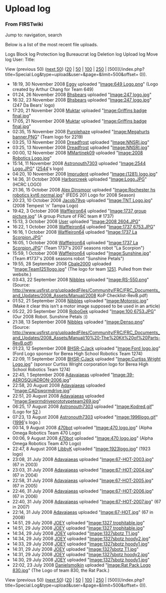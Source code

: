# Upload log

### From FIRSTwiki

Jump to: navigation, search

Below is a list of the most recent file uploads.

Logs Block log Protection log Bureaucrat log Deletion log Upload log Move log
User: Title:

View (previous 50) ([next
50](/index.php?title=Special:Log&limit=50&offset=50&type=upload&user=&page=))
([20](/index.php?title=Special:Log&type=upload&user=&page=&limit=20&offset=0)
| [50](/index.php?title=Special:Log&type=upload&user=&page=&limit=50&offset=0)
|
[100](/index.php?title=Special:Log&type=upload&user=&page=&limit=100&offset=0)
|
[250](/index.php?title=Special:Log&type=upload&user=&page=&limit=250&offset=0)
| [500](/index.php?title=Special:Log&type=upload&user=&page=&limit=500&offset=
0)).

  * 18:19, 30 November 2008 [Eggy](/index.php?title=User:Eggy&action=edit "User:Eggy" ) uploaded "[Image:649 Logo.png](Image:649_Logo.png "Image:649 Logo.png" )" (Logo created by Arthur Chang for Team 649)
  * 01:24, 26 November 2008 [Bhsbears](/index.php?title=User:Bhsbears&action=edit "User:Bhsbears" ) uploaded "[Image:247 logo.jpg](Image:247_logo.jpg "Image:247 logo.jpg" )" 
  * 16:32, 23 November 2008 [Bhsbears](/index.php?title=User:Bhsbears&action=edit "User:Bhsbears" ) uploaded "[Image:247 logo.jpg](Image:247_logo.jpg "Image:247 logo.jpg" )" (247 Da Bears' logo)
  * 17:20, 21 November 2008 [Muktar](/index.php?title=User:Muktar&action=edit "User:Muktar" ) uploaded "[Image:Griffins badge final.jpg](Image:Griffins_badge_final.jpg "Image:Griffins badge final.jpg" )" 
  * 17:05, 21 November 2008 [Muktar](/index.php?title=User:Muktar&action=edit "User:Muktar" ) uploaded "[Image:Griffins badge final.jpg](Image:Griffins_badge_final.jpg "Image:Griffins badge final.jpg" )" 
  * 02:35, 15 November 2008 [Purplehaze](/index.php?title=User:Purplehaze&action=edit "User:Purplehaze" ) uploaded "[Image:Megahurts banner.PNG](Image:Megahurts_banner.PNG "Image:Megahurts banner.PNG" )" (Team logo for 2219)
  * 03:25, 13 November 2008 [Dreadfrost](/index.php?title=User:Dreadfrost&action=edit "User:Dreadfrost" ) uploaded "[Image:NNSRI.jpg](Image:NNSRI.jpg "Image:NNSRI.jpg" )" 
  * 03:25, 13 November 2008 [Dreadfrost](/index.php?title=User:Dreadfrost&action=edit "User:Dreadfrost" ) uploaded "[Image:NNSRI.jpg](Image:NNSRI.jpg "Image:NNSRI.jpg" )" 
  * 00:00, 12 November 2008 [MMartinek09](/index.php?title=User:MMartinek09&action=edit "User:MMartinek09" ) uploaded "[Image:2008 Robotics Logo.jpg](Image:2008_Robotics_Logo.jpg "Image:2008 Robotics Logo.jpg" )" 
  * 15:14, 11 November 2008 [Astronouth7303](User:Astronouth7303 "User:Astronouth7303" ) uploaded "[Image:2544 Logo.JPG](Image:2544_Logo.JPG "Image:2544 Logo.JPG" )" ([2544](2544 "2544" )'s logo)
  * 04:20, 10 November 2008 [Imprudent](/index.php?title=User:Imprudent&action=edit "User:Imprudent" ) uploaded "[Image:(1281) logo.jpg](Image:%281281%29_logo.jpg "Image:\(1281\) logo.jpg" )" 
  * 14:36, 31 October 2008 [Harborcreek](/index.php?title=User:Harborcreek&action=edit "User:Harborcreek" ) uploaded "[Image:Logo.JPG](/index.php?title=Image:Logo.JPG&action=edit "Image:Logo.JPG" )" (HCRC LOGO)
  * 21:36, 15 October 2008 [Alex Dinsmoor](/index.php?title=User:Alex_Dinsmoor&action=edit "User:Alex Dinsmoor" ) uploaded "[Image:Rochester hs robotics kvt6 normal.jpg](Image:Rochester_hs_robotics_kvt6_normal.jpg "Image:Rochester hs robotics kvt6 normal.jpg" )" (FEDS 201 Logo for 2008 Season)
  * 20:23, 10 October 2008 [Jacob79vp](User:Jacob79vp "User:Jacob79vp" ) uploaded "[Image:TNT Logo.jpg](Image:TNT_Logo.jpg "Image:TNT Logo.jpg" )" (2008 Tempest 'n' Tampa Logo)
  * 19:42, 3 October 2008 [Waffleiron64](/index.php?title=User:Waffleiron64&action=edit "User:Waffleiron64" ) uploaded "[Image:1737 group picture.jpg](Image:1737_group_picture.jpg "Image:1737 group picture.jpg" )" (A group Picture of FRC team # 1737)
  * 15:13, 3 October 2008 [User](/index.php?title=User:User&action=edit "User:User" ) uploaded "[Image:2008 2604.JPG](Image:2008_2604.JPG "Image:2008 2604.JPG" )" 
  * 16:22, 1 October 2008 [Waffleiron64](/index.php?title=User:Waffleiron64&action=edit "User:Waffleiron64" ) uploaded "[Image:1737 6753.JPG](Image:1737_6753.JPG "Image:1737 6753.JPG" )" 
  * 16:16, 1 October 2008 [Waffleiron64](/index.php?title=User:Waffleiron64&action=edit "User:Waffleiron64" ) uploaded "[Image:1737 La Scorpion.JPG](Image:1737_La_Scorpion.JPG "Image:1737 La Scorpion.JPG" )" 
  * 16:05, 1 October 2008 [Waffleiron64](/index.php?title=User:Waffleiron64&action=edit "User:Waffleiron64" ) uploaded "[Image:1737 La Scorpion.JPG](Image:1737_La_Scorpion.JPG "Image:1737 La Scorpion.JPG" )" (Team 1737's 2007 seasons robot "La Scorpion")
  * 15:59, 1 October 2008 [Waffleiron64](/index.php?title=User:Waffleiron64&action=edit "User:Waffleiron64" ) uploaded "[Image:Sunshine.jpg](Image:Sunshine.jpg "Image:Sunshine.jpg" )" (Team #1737's 2008 seasons robot "Sunshine Petals")
  * 19:55, 28 September 2008 [Cbale2000](User:Cbale2000 "User:Cbale2000" ) uploaded "[Image:Team1251logo.jpg](Image:Team1251logo.jpg "Image:Team1251logo.jpg" )" (The logo for team [1251](1251 "1251" ). Pulled from their website.)
  * 03:43, 22 September 2008 [Nibbles](/index.php?title=User:Nibbles&action=edit "User:Nibbles" ) uploaded "[Image:RS-550.png](Image:RS-550.png "Image:RS-550.png" )" (Source: http://www.usfirst.org/uploadedFiles/Community/FRC/FRC_Documents_and_Updates/2008_Assets/Manual/2008 KoP Checklist-RevB.pdf)
  * 01:52, 21 September 2008 [Nibbles](/index.php?title=User:Nibbles&action=edit "User:Nibbles" ) uploaded "[Image:Motorpic.jpg](Image:Motorpic.jpg "Image:Motorpic.jpg" )" (Make it clear this isn't a motor image supposed to be used in an article)
  * 05:22, 20 September 2008 [RoboGek](/index.php?title=User:RoboGek&action=edit "User:RoboGek" ) uploaded "[Image:100 6753.JPG](Image:100_6753.JPG "Image:100 6753.JPG" )" (Our 2008 Robot. Sunshine Petals :))
  * 21:38, 13 September 2008 [Nibbles](/index.php?title=User:Nibbles&action=edit "User:Nibbles" ) uploaded "[Image:Denso.png](Image:Denso.png "Image:Denso.png" )" (Source: http://www.usfirst.org/uploadedFiles/Community/FRC/FRC_Documents_and_Updates/2008_Assets/Manual/10%20-The%20Kit%20of%20Parts-RevB.pdf)
  * 01:23, 12 September 2008 [BHSR-CJack](/index.php?title=User:BHSR-CJack&action=edit "User:BHSR-CJack" ) uploaded "[Image:Ford logo.jpg](Image:Ford_logo.jpg "Image:Ford logo.jpg" )" (Ford Logo sponsor for Berea High School Robotics Team 1274)
  * 22:09, 11 September 2008 [BHSR-CJack](/index.php?title=User:BHSR-CJack&action=edit "User:BHSR-CJack" ) uploaded "[Image:Curtiss Wright Logo.jpg](Image:Curtiss_Wright_Logo.jpg "Image:Curtiss Wright Logo.jpg" )" (sponsor Curtiss Wright corporation logo for Berea High School Robotics Team 1274)
  * 22:45, 1 September 2008 [Adavaiaeas](/index.php?title=User:Adavaiaeas&action=edit "User:Adavaiaeas" ) uploaded "[Image:39-AEROSQUADRON-2006.jpg](Image:39-AEROSQUADRON-2006.jpg "Image:39-AEROSQUADRON-2006.jpg" )" 
  * 22:58, 20 August 2008 [Adavaiaeas](/index.php?title=User:Adavaiaeas&action=edit "User:Adavaiaeas" ) uploaded "[Image:CADswormdrive.jpg](Image:CADswormdrive.jpg "Image:CADswormdrive.jpg" )" 
  * 22:51, 20 August 2008 [Adavaiaeas](/index.php?title=User:Adavaiaeas&action=edit "User:Adavaiaeas" ) uploaded "[Image:Swormdriveprototypeteam269.jpg](Image:Swormdriveprototypeteam269.jpg "Image:Swormdriveprototypeteam269.jpg" )" 
  * 06:25, 17 August 2008 [Astronouth7303](User:Astronouth7303 "User:Astronouth7303" ) uploaded "[Image:Kodred.gif](Image:Kodred.gif "Image:Kodred.gif" )" (Logo for [52](52 "52" ).)
  * 07:23, 13 August 2008 [Astronouth7303](User:Astronouth7303 "User:Astronouth7303" ) uploaded "[Image:1996logo.gif](Image:1996logo.gif "Image:1996logo.gif" )" ([1996](1996 "1996" )'s logo.)
  * 00:14, 9 August 2008 [470bot](/index.php?title=User:470bot&action=edit "User:470bot" ) uploaded "[Image:470 logo.jpg](Image:470_logo.jpg "Image:470 logo.jpg" )" (Alpha Omega Robotics Team 470 Logo)
  * 00:06, 9 August 2008 [470bot](/index.php?title=User:470bot&action=edit "User:470bot" ) uploaded "[Image:470 logo.jpg](Image:470_logo.jpg "Image:470 logo.jpg" )" (Alpha Omega Robotics Team 470 Logo)
  * 22:47, 8 August 2008 [LibbyK](/index.php?title=User:LibbyK&action=edit "User:LibbyK" ) uploaded "[Image:1923logo.jpg](Image:1923logo.jpg "Image:1923logo.jpg" )" (1923 logo)
  * 23:08, 31 July 2008 [Adavaiaeas](/index.php?title=User:Adavaiaeas&action=edit "User:Adavaiaeas" ) uploaded "[Image:67-HOT-2003.jpg](Image:67-HOT-2003.jpg "Image:67-HOT-2003.jpg" )" (67 in 2003)
  * 23:03, 31 July 2008 [Adavaiaeas](/index.php?title=User:Adavaiaeas&action=edit "User:Adavaiaeas" ) uploaded "[Image:67-HOT-2004.jpg](Image:67-HOT-2004.jpg "Image:67-HOT-2004.jpg" )" (67 in 2004)
  * 22:58, 31 July 2008 [Adavaiaeas](/index.php?title=User:Adavaiaeas&action=edit "User:Adavaiaeas" ) uploaded "[Image:67-HOT-2005.jpg](Image:67-HOT-2005.jpg "Image:67-HOT-2005.jpg" )" (67 in 2005)
  * 22:46, 31 July 2008 [Adavaiaeas](/index.php?title=User:Adavaiaeas&action=edit "User:Adavaiaeas" ) uploaded "[Image:67-HOT-2006.jpg](Image:67-HOT-2006.jpg "Image:67-HOT-2006.jpg" )" (67 in 2006)
  * 22:40, 31 July 2008 [Adavaiaeas](/index.php?title=User:Adavaiaeas&action=edit "User:Adavaiaeas" ) uploaded "[Image:67-HOT-2007.jpg](Image:67-HOT-2007.jpg "Image:67-HOT-2007.jpg" )" (67 in 2007)
  * 22:14, 31 July 2008 [Adavaiaeas](/index.php?title=User:Adavaiaeas&action=edit "User:Adavaiaeas" ) uploaded "[Image:67-HOT.jpg](Image:67-HOT.jpg "Image:67-HOT.jpg" )" (67 in 2008)
  * 14:51, 29 July 2008 [JOEY](/index.php?title=User:JOEY&action=edit "User:JOEY" ) uploaded "[Image:1327 trophitable.jpg](Image:1327_trophitable.jpg "Image:1327 trophitable.jpg" )" 
  * 14:51, 29 July 2008 [JOEY](/index.php?title=User:JOEY&action=edit "User:JOEY" ) uploaded "[Image:1327 trophitable.jpg](Image:1327_trophitable.jpg "Image:1327 trophitable.jpg" )" 
  * 14:34, 29 July 2008 [JOEY](/index.php?title=User:JOEY&action=edit "User:JOEY" ) uploaded "[Image:1327sbotz T1.jpg](Image:1327sbotz_T1.jpg "Image:1327sbotz T1.jpg" )" 
  * 14:34, 29 July 2008 [JOEY](/index.php?title=User:JOEY&action=edit "User:JOEY" ) uploaded "[Image:1327sbotz hoody2.jpg](Image:1327sbotz_hoody2.jpg "Image:1327sbotz hoody2.jpg" )" 
  * 14:33, 29 July 2008 [JOEY](/index.php?title=User:JOEY&action=edit "User:JOEY" ) uploaded "[Image:1327sbotz hoody1.jpg](Image:1327sbotz_hoody1.jpg "Image:1327sbotz hoody1.jpg" )" 
  * 14:31, 29 July 2008 [JOEY](/index.php?title=User:JOEY&action=edit "User:JOEY" ) uploaded "[Image:1327sbotz T1.jpg](Image:1327sbotz_T1.jpg "Image:1327sbotz T1.jpg" )" 
  * 14:31, 29 July 2008 [JOEY](/index.php?title=User:JOEY&action=edit "User:JOEY" ) uploaded "[Image:1327sbotz hoody2.jpg](Image:1327sbotz_hoody2.jpg "Image:1327sbotz hoody2.jpg" )" 
  * 14:30, 29 July 2008 [JOEY](/index.php?title=User:JOEY&action=edit "User:JOEY" ) uploaded "[Image:1327sbotz hoody1.jpg](Image:1327sbotz_hoody1.jpg "Image:1327sbotz hoody1.jpg" )" 
  * 22:02, 23 July 2008 [Danielsmolkin](/index.php?title=User:Danielsmolkin&action=edit "User:Danielsmolkin" ) uploaded "[Image:Rat Pack Logo 830.jpg](Image:Rat_Pack_Logo_830.jpg "Image:Rat Pack Logo 830.jpg" )" (The Logo of team 830, the Rat Pack.)

View (previous 50) ([next
50](/index.php?title=Special:Log&limit=50&offset=50&type=upload&user=&page=))
([20](/index.php?title=Special:Log&type=upload&user=&page=&limit=20&offset=0)
| [50](/index.php?title=Special:Log&type=upload&user=&page=&limit=50&offset=0)
|
[100](/index.php?title=Special:Log&type=upload&user=&page=&limit=100&offset=0)
|
[250](/index.php?title=Special:Log&type=upload&user=&page=&limit=250&offset=0)
| [500](/index.php?title=Special:Log&type=upload&user=&page=&limit=500&offset=
0)).

